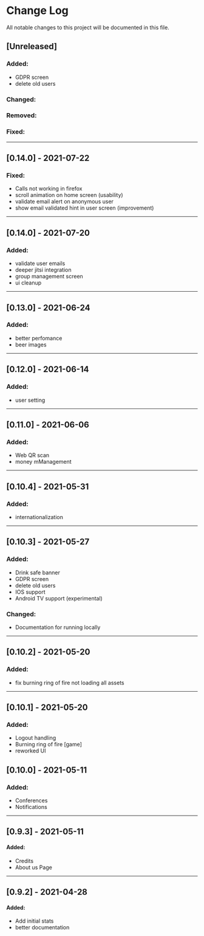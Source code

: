 # Change Log
All notable changes to this project will be documented in this file.

## [Unreleased]
### Added:
- GDPR screen
- delete old users
### Changed:
### Removed:
### Fixed:
---

## [0.14.0] - 2021-07-22
### Fixed:
- Calls not working in firefox
- scroll animation on home screen (usability)
- validate email alert on anonymous user
- show email validated hint in user screen (improvement)
---

## [0.14.0] - 2021-07-20
### Added:
- validate user emails
- deeper jitsi integration
- group management screen
- ui cleanup
---

## [0.13.0] - 2021-06-24
### Added:
- better perfomance
- beer images
---

## [0.12.0] - 2021-06-14
### Added:
- user setting
---

## [0.11.0] - 2021-06-06
### Added:
- Web QR scan
- money mManagement
---

## [0.10.4] - 2021-05-31
### Added:
- internationalization
---

## [0.10.3] - 2021-05-27
### Added:
- Drink safe banner
- GDPR screen
- delete old users
- IOS support
- Android TV support (experimental)
### Changed:
- Documentation for running locally
---

## [0.10.2] - 2021-05-20
### Added:
- fix burning ring of fire not loading all assets
---

## [0.10.1] - 2021-05-20
### Added:
- Logout handling
- Burning ring of fire [game]
- reworked UI

## [0.10.0] - 2021-05-11
### Added:
- Conferences
- Notifications
---

## [0.9.3] - 2021-05-11
#### Added:
- Credits
- About us Page
---

## [0.9.2] - 2021-04-28
#### Added:
- Add initial stats
- better documentation
